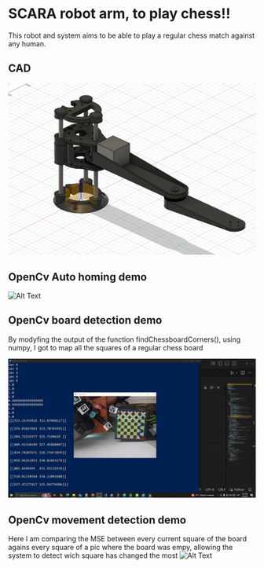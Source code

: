 ﻿# SCARA robot arm, to play chess!!
This robot and system aims to be able to play a regular chess match against any human.

## CAD
![image info](CAD.jpeg)

## OpenCv Auto homing demo
![Alt Text](autoHomingDemo.gif)

## OpenCv board detection demo
By modyfing the output of the function findChessboardCorners(), using numpy, I got to map all the squares of a regular chess board

![Alt Text](boardDetectionDemo.gif)

## OpenCv movement detection demo
Here I am comparing the MSE between every current square of the board agains every square of a pic where the board was empy, allowing the system to detect wich square has changed the most
![Alt Text](movementDetectionDemo.gif)

